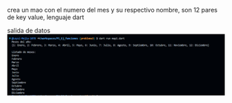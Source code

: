 crea un mao con el numero del mes y su respectivo nombre, son 12 pares de key value, lenguaje dart

salida de datos
![alt text](image-5.png)